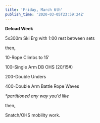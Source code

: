 ```yaml
---
title: 'Friday, March 6th'
publish_time: '2020-03-05T23:59:24Z'
---
```


**Deload Week**

5x300m Ski Erg with 1:00 rest between sets

then,

10-Rope Climbs to 15′

100-Single Arm DB OHS (20/15\#)

200-Double Unders

400-Double Arm Battle Rope Waves

*\*partitioned any way you'd like*

then,

Snatch/OHS mobility work.
